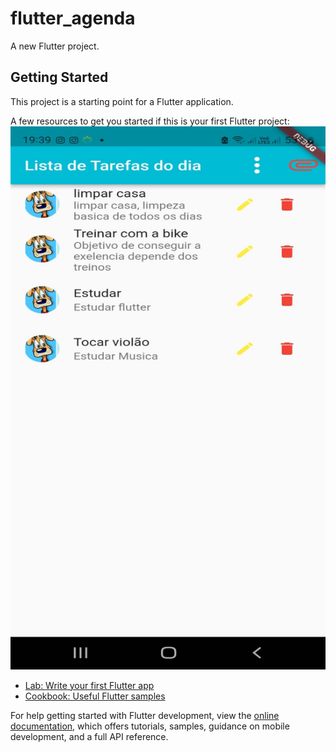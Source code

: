 # flutter_agenda

A new Flutter project.

## Getting Started

This project is a starting point for a Flutter application.

A few resources to get you started if this is your first Flutter project:
<img src="printappagenda.jpeg" width="869" height="869" />

- [Lab: Write your first Flutter app](https://docs.flutter.dev/get-started/codelab)
- [Cookbook: Useful Flutter samples](https://docs.flutter.dev/cookbook)

For help getting started with Flutter development, view the
[online documentation](https://docs.flutter.dev/), which offers tutorials,
samples, guidance on mobile development, and a full API reference.
